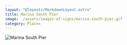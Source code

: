 ```yaml
---
layout: "@layouts/MarkdownLayout.astro"
title: Marina South Pier
image: ./assets/images-of-signs/marina-south-pier.gif
category: Places
---
```


![Marina South Pier](@signs/marina-south-pier.gif)
